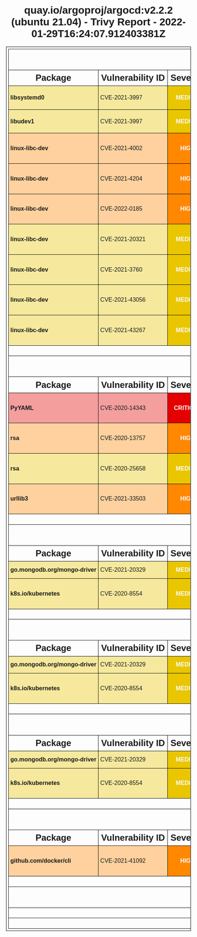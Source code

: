 <!DOCTYPE html>
<html>
  <head>
    <meta http-equiv="Content-Type" content="text/html; charset=utf-8">
    <style>
      * {
        font-family: Arial, Helvetica, sans-serif;
      }
      h1 {
        text-align: center;
      }
      .group-header th {
        font-size: 200%;
      }
      .sub-header th {
        font-size: 150%;
      }
      table, th, td {
        border: 1px solid black;
        border-collapse: collapse;
        white-space: nowrap;
        padding: .3em;
      }
      table {
        margin: 0 auto;
      }
      .severity {
        text-align: center;
        font-weight: bold;
        color: #fafafa;
      }
      .severity-LOW .severity { background-color: #5fbb31; }
      .severity-MEDIUM .severity { background-color: #e9c600; }
      .severity-HIGH .severity { background-color: #ff8800; }
      .severity-CRITICAL .severity { background-color: #e40000; }
      .severity-UNKNOWN .severity { background-color: #747474; }
      .severity-LOW { background-color: #5fbb3160; }
      .severity-MEDIUM { background-color: #e9c60060; }
      .severity-HIGH { background-color: #ff880060; }
      .severity-CRITICAL { background-color: #e4000060; }
      .severity-UNKNOWN { background-color: #74747460; }
      table tr td:first-of-type {
        font-weight: bold;
      }
      .links a,
      .links[data-more-links=on] a {
        display: block;
      }
      .links[data-more-links=off] a:nth-of-type(1n+5) {
        display: none;
      }
      a.toggle-more-links { cursor: pointer; }
    </style>
    <title>quay.io/argoproj/argocd:v2.2.2 (ubuntu 21.04) - Trivy Report - 2022-01-29T16:24:07.912384079Z</title>
    <script>
      window.onload = function() {
        document.querySelectorAll('td.links').forEach(function(linkCell) {
          var links = [].concat.apply([], linkCell.querySelectorAll('a'));
          [].sort.apply(links, function(a, b) {
            return a.href > b.href ? 1 : -1;
          });
          links.forEach(function(link, idx) {
            if (links.length > 3 && 3 === idx) {
              var toggleLink = document.createElement('a');
              toggleLink.innerText = "Toggle more links";
              toggleLink.href = "#toggleMore";
              toggleLink.setAttribute("class", "toggle-more-links");
              linkCell.appendChild(toggleLink);
            }
            linkCell.appendChild(link);
          });
        });
        document.querySelectorAll('a.toggle-more-links').forEach(function(toggleLink) {
          toggleLink.onclick = function() {
            var expanded = toggleLink.parentElement.getAttribute("data-more-links");
            toggleLink.parentElement.setAttribute("data-more-links", "on" === expanded ? "off" : "on");
            return false;
          };
        });
      };
    </script>
  </head>
  <body>
    <h1>quay.io/argoproj/argocd:v2.2.2 (ubuntu 21.04) - Trivy Report - 2022-01-29T16:24:07.912403381Z</h1>
    <table>
      <tr class="group-header"><th colspan="6">ubuntu</th></tr>
      <tr class="sub-header">
        <th>Package</th>
        <th>Vulnerability ID</th>
        <th>Severity</th>
        <th>Installed Version</th>
        <th>Fixed Version</th>
        <th>Links</th>
      </tr>
      <tr class="severity-MEDIUM">
        <td class="pkg-name">libsystemd0</td>
        <td>CVE-2021-3997</td>
        <td class="severity">MEDIUM</td>
        <td class="pkg-version">247.3-3ubuntu3.6</td>
        <td>247.3-3ubuntu3.7</td>
        <td class="links" data-more-links="off">
          <a href="https://cve.mitre.org/cgi-bin/cvename.cgi?name=CVE-2021-3997">https://cve.mitre.org/cgi-bin/cvename.cgi?name=CVE-2021-3997</a>
          <a href="https://ubuntu.com/security/notices/USN-5226-1">https://ubuntu.com/security/notices/USN-5226-1</a>
          <a href="https://www.openwall.com/lists/oss-security/2022/01/10/2">https://www.openwall.com/lists/oss-security/2022/01/10/2</a>
        </td>
      </tr>
      <tr class="severity-MEDIUM">
        <td class="pkg-name">libudev1</td>
        <td>CVE-2021-3997</td>
        <td class="severity">MEDIUM</td>
        <td class="pkg-version">247.3-3ubuntu3.6</td>
        <td>247.3-3ubuntu3.7</td>
        <td class="links" data-more-links="off">
          <a href="https://cve.mitre.org/cgi-bin/cvename.cgi?name=CVE-2021-3997">https://cve.mitre.org/cgi-bin/cvename.cgi?name=CVE-2021-3997</a>
          <a href="https://ubuntu.com/security/notices/USN-5226-1">https://ubuntu.com/security/notices/USN-5226-1</a>
          <a href="https://www.openwall.com/lists/oss-security/2022/01/10/2">https://www.openwall.com/lists/oss-security/2022/01/10/2</a>
        </td>
      </tr>
      <tr class="severity-HIGH">
        <td class="pkg-name">linux-libc-dev</td>
        <td>CVE-2021-4002</td>
        <td class="severity">HIGH</td>
        <td class="pkg-version">5.11.0-41.45</td>
        <td>5.11.0-44.48</td>
        <td class="links" data-more-links="off">
          <a href="https://cve.mitre.org/cgi-bin/cvename.cgi?name=CVE-2021-4002">https://cve.mitre.org/cgi-bin/cvename.cgi?name=CVE-2021-4002</a>
          <a href="https://git.kernel.org/linus/a4a118f2eead1d6c49e00765de89878288d4b890">https://git.kernel.org/linus/a4a118f2eead1d6c49e00765de89878288d4b890</a>
          <a href="https://git.kernel.org/pub/scm/linux/kernel/git/torvalds/linux.git/commit/?id=13e4ad2ce8df6e058ef482a31fdd81c725b0f7ea">https://git.kernel.org/pub/scm/linux/kernel/git/torvalds/linux.git/commit/?id=13e4ad2ce8df6e058ef482a31fdd81c725b0f7ea</a>
          <a href="https://git.kernel.org/pub/scm/linux/kernel/git/torvalds/linux.git/commit/?id=a4a118f2eead1d6c49e00765de89878288d4b890">https://git.kernel.org/pub/scm/linux/kernel/git/torvalds/linux.git/commit/?id=a4a118f2eead1d6c49e00765de89878288d4b890</a>
          <a href="https://ubuntu.com/security/notices/USN-5206-1">https://ubuntu.com/security/notices/USN-5206-1</a>
          <a href="https://ubuntu.com/security/notices/USN-5207-1">https://ubuntu.com/security/notices/USN-5207-1</a>
          <a href="https://ubuntu.com/security/notices/USN-5208-1">https://ubuntu.com/security/notices/USN-5208-1</a>
          <a href="https://ubuntu.com/security/notices/USN-5209-1">https://ubuntu.com/security/notices/USN-5209-1</a>
          <a href="https://ubuntu.com/security/notices/USN-5210-1">https://ubuntu.com/security/notices/USN-5210-1</a>
          <a href="https://ubuntu.com/security/notices/USN-5211-1">https://ubuntu.com/security/notices/USN-5211-1</a>
          <a href="https://ubuntu.com/security/notices/USN-5218-1">https://ubuntu.com/security/notices/USN-5218-1</a>
          <a href="https://www.openwall.com/lists/oss-security/2021/11/25/1">https://www.openwall.com/lists/oss-security/2021/11/25/1</a>
        </td>
      </tr>
      <tr class="severity-HIGH">
        <td class="pkg-name">linux-libc-dev</td>
        <td>CVE-2021-4204</td>
        <td class="severity">HIGH</td>
        <td class="pkg-version">5.11.0-41.45</td>
        <td>5.11.0-46.51</td>
        <td class="links" data-more-links="off">
          <a href="https://cve.mitre.org/cgi-bin/cvename.cgi?name=CVE-2021-4204">https://cve.mitre.org/cgi-bin/cvename.cgi?name=CVE-2021-4204</a>
          <a href="https://git.launchpad.net/~ubuntu-kernel/ubuntu/+source/linux/+git/impish/commit/?id=53fb7741ff9d546174dbb585957b4f8b6afbdb83">https://git.launchpad.net/~ubuntu-kernel/ubuntu/+source/linux/+git/impish/commit/?id=53fb7741ff9d546174dbb585957b4f8b6afbdb83</a>
          <a href="https://ubuntu.com/security/notices/USN-5217-1">https://ubuntu.com/security/notices/USN-5217-1</a>
          <a href="https://ubuntu.com/security/notices/USN-5218-1">https://ubuntu.com/security/notices/USN-5218-1</a>
          <a href="https://ubuntu.com/security/notices/USN-5219-1">https://ubuntu.com/security/notices/USN-5219-1</a>
        </td>
      </tr>
      <tr class="severity-HIGH">
        <td class="pkg-name">linux-libc-dev</td>
        <td>CVE-2022-0185</td>
        <td class="severity">HIGH</td>
        <td class="pkg-version">5.11.0-41.45</td>
        <td>5.11.0-49.55</td>
        <td class="links" data-more-links="off">
          <a href="https://cve.mitre.org/cgi-bin/cvename.cgi?name=CVE-2022-0185">https://cve.mitre.org/cgi-bin/cvename.cgi?name=CVE-2022-0185</a>
          <a href="https://git.kernel.org/pub/scm/linux/kernel/git/torvalds/linux.git/commit/?id=722d94847de2">https://git.kernel.org/pub/scm/linux/kernel/git/torvalds/linux.git/commit/?id=722d94847de2</a>
          <a href="https://git.kernel.org/pub/scm/linux/kernel/git/torvalds/linux.git/commit/?id=722d94847de29310e8aa03fcbdb41fc92c521756">https://git.kernel.org/pub/scm/linux/kernel/git/torvalds/linux.git/commit/?id=722d94847de29310e8aa03fcbdb41fc92c521756</a>
          <a href="https://github.com/Crusaders-of-Rust/CVE-2022-0185">https://github.com/Crusaders-of-Rust/CVE-2022-0185</a>
          <a href="https://linux.oracle.com/cve/CVE-2022-0185.html">https://linux.oracle.com/cve/CVE-2022-0185.html</a>
          <a href="https://linux.oracle.com/errata/ELSA-2022-9029.html">https://linux.oracle.com/errata/ELSA-2022-9029.html</a>
          <a href="https://ubuntu.com/security/notices/USN-5240-1">https://ubuntu.com/security/notices/USN-5240-1</a>
          <a href="https://www.openwall.com/lists/oss-security/2022/01/18/7">https://www.openwall.com/lists/oss-security/2022/01/18/7</a>
          <a href="https://www.willsroot.io/2022/01/cve-2022-0185.html">https://www.willsroot.io/2022/01/cve-2022-0185.html</a>
        </td>
      </tr>
      <tr class="severity-MEDIUM">
        <td class="pkg-name">linux-libc-dev</td>
        <td>CVE-2021-20321</td>
        <td class="severity">MEDIUM</td>
        <td class="pkg-version">5.11.0-41.45</td>
        <td>5.11.0-44.48</td>
        <td class="links" data-more-links="off">
          <a href="https://cve.mitre.org/cgi-bin/cvename.cgi?name=CVE-2021-20321">https://cve.mitre.org/cgi-bin/cvename.cgi?name=CVE-2021-20321</a>
          <a href="https://git.kernel.org/linus/a295aef603e109a47af355477326bd41151765b6 (5.15-rc5)">https://git.kernel.org/linus/a295aef603e109a47af355477326bd41151765b6 (5.15-rc5)</a>
          <a href="https://linux.oracle.com/cve/CVE-2021-20321.html">https://linux.oracle.com/cve/CVE-2021-20321.html</a>
          <a href="https://linux.oracle.com/errata/ELSA-2021-5227.html">https://linux.oracle.com/errata/ELSA-2021-5227.html</a>
          <a href="https://lore.kernel.org/all/20211011134508.748956131@linuxfoundation.org/">https://lore.kernel.org/all/20211011134508.748956131@linuxfoundation.org/</a>
          <a href="https://ubuntu.com/security/notices/USN-5208-1">https://ubuntu.com/security/notices/USN-5208-1</a>
          <a href="https://ubuntu.com/security/notices/USN-5209-1">https://ubuntu.com/security/notices/USN-5209-1</a>
          <a href="https://ubuntu.com/security/notices/USN-5210-1">https://ubuntu.com/security/notices/USN-5210-1</a>
          <a href="https://ubuntu.com/security/notices/USN-5218-1">https://ubuntu.com/security/notices/USN-5218-1</a>
        </td>
      </tr>
      <tr class="severity-MEDIUM">
        <td class="pkg-name">linux-libc-dev</td>
        <td>CVE-2021-3760</td>
        <td class="severity">MEDIUM</td>
        <td class="pkg-version">5.11.0-41.45</td>
        <td>5.11.0-44.48</td>
        <td class="links" data-more-links="off">
          <a href="https://cve.mitre.org/cgi-bin/cvename.cgi?name=CVE-2021-3760">https://cve.mitre.org/cgi-bin/cvename.cgi?name=CVE-2021-3760</a>
          <a href="https://git.kernel.org/pub/scm/linux/kernel/git/stable/linux.git/commit/?id=1b1499a817c90fd1ce9453a2c98d2a01cca0e775">https://git.kernel.org/pub/scm/linux/kernel/git/stable/linux.git/commit/?id=1b1499a817c90fd1ce9453a2c98d2a01cca0e775</a>
          <a href="https://ubuntu.com/security/notices/USN-5139-1">https://ubuntu.com/security/notices/USN-5139-1</a>
          <a href="https://ubuntu.com/security/notices/USN-5165-1">https://ubuntu.com/security/notices/USN-5165-1</a>
          <a href="https://ubuntu.com/security/notices/USN-5208-1">https://ubuntu.com/security/notices/USN-5208-1</a>
          <a href="https://ubuntu.com/security/notices/USN-5209-1">https://ubuntu.com/security/notices/USN-5209-1</a>
          <a href="https://ubuntu.com/security/notices/USN-5210-1">https://ubuntu.com/security/notices/USN-5210-1</a>
          <a href="https://ubuntu.com/security/notices/USN-5218-1">https://ubuntu.com/security/notices/USN-5218-1</a>
          <a href="https://www.openwall.com/lists/oss-security/2021/10/26/2">https://www.openwall.com/lists/oss-security/2021/10/26/2</a>
        </td>
      </tr>
      <tr class="severity-MEDIUM">
        <td class="pkg-name">linux-libc-dev</td>
        <td>CVE-2021-43056</td>
        <td class="severity">MEDIUM</td>
        <td class="pkg-version">5.11.0-41.45</td>
        <td>5.11.0-44.48</td>
        <td class="links" data-more-links="off">
          <a href="http://www.openwall.com/lists/oss-security/2021/10/28/1">http://www.openwall.com/lists/oss-security/2021/10/28/1</a>
          <a href="https://cdn.kernel.org/pub/linux/kernel/v5.x/ChangeLog-5.14.15">https://cdn.kernel.org/pub/linux/kernel/v5.x/ChangeLog-5.14.15</a>
          <a href="https://cve.mitre.org/cgi-bin/cvename.cgi?name=CVE-2021-43056">https://cve.mitre.org/cgi-bin/cvename.cgi?name=CVE-2021-43056</a>
          <a href="https://git.kernel.org/linus/cdeb5d7d890e14f3b70e8087e745c4a6a7d9f337">https://git.kernel.org/linus/cdeb5d7d890e14f3b70e8087e745c4a6a7d9f337</a>
          <a href="https://git.kernel.org/linus/cdeb5d7d890e14f3b70e8087e745c4a6a7d9f337 (5.15-rc6)">https://git.kernel.org/linus/cdeb5d7d890e14f3b70e8087e745c4a6a7d9f337 (5.15-rc6)</a>
          <a href="https://git.kernel.org/pub/scm/linux/kernel/git/torvalds/linux.git/commit/?id=cdeb5d7d890e14f3b70e8087e745c4a6a7d9f337">https://git.kernel.org/pub/scm/linux/kernel/git/torvalds/linux.git/commit/?id=cdeb5d7d890e14f3b70e8087e745c4a6a7d9f337</a>
          <a href="https://lists.fedoraproject.org/archives/list/package-announce@lists.fedoraproject.org/message/AA7EAPPKWG4LMTQQLNNSKATY6ST2KQFE/">https://lists.fedoraproject.org/archives/list/package-announce@lists.fedoraproject.org/message/AA7EAPPKWG4LMTQQLNNSKATY6ST2KQFE/</a>
          <a href="https://lists.fedoraproject.org/archives/list/package-announce@lists.fedoraproject.org/message/BBM4FP3IT3JZ2O7EBS7TEOG657N4ZGRE/">https://lists.fedoraproject.org/archives/list/package-announce@lists.fedoraproject.org/message/BBM4FP3IT3JZ2O7EBS7TEOG657N4ZGRE/</a>
          <a href="https://lists.fedoraproject.org/archives/list/package-announce@lists.fedoraproject.org/message/RRAIS3PG4EV5WFLYESR6FXWM4BJJGWVA/">https://lists.fedoraproject.org/archives/list/package-announce@lists.fedoraproject.org/message/RRAIS3PG4EV5WFLYESR6FXWM4BJJGWVA/</a>
          <a href="https://lore.kernel.org/linuxppc-dev/87pmrtbbdt.fsf@mpe.ellerman.id.au/T/#u">https://lore.kernel.org/linuxppc-dev/87pmrtbbdt.fsf@mpe.ellerman.id.au/T/#u</a>
          <a href="https://ubuntu.com/security/notices/USN-5139-1">https://ubuntu.com/security/notices/USN-5139-1</a>
          <a href="https://ubuntu.com/security/notices/USN-5165-1">https://ubuntu.com/security/notices/USN-5165-1</a>
          <a href="https://ubuntu.com/security/notices/USN-5208-1">https://ubuntu.com/security/notices/USN-5208-1</a>
          <a href="https://ubuntu.com/security/notices/USN-5210-1">https://ubuntu.com/security/notices/USN-5210-1</a>
          <a href="https://ubuntu.com/security/notices/USN-5218-1">https://ubuntu.com/security/notices/USN-5218-1</a>
        </td>
      </tr>
      <tr class="severity-MEDIUM">
        <td class="pkg-name">linux-libc-dev</td>
        <td>CVE-2021-43267</td>
        <td class="severity">MEDIUM</td>
        <td class="pkg-version">5.11.0-41.45</td>
        <td>5.11.0-44.48</td>
        <td class="links" data-more-links="off">
          <a href="https://cdn.kernel.org/pub/linux/kernel/v5.x/ChangeLog-5.14.16">https://cdn.kernel.org/pub/linux/kernel/v5.x/ChangeLog-5.14.16</a>
          <a href="https://cve.mitre.org/cgi-bin/cvename.cgi?name=CVE-2021-43267">https://cve.mitre.org/cgi-bin/cvename.cgi?name=CVE-2021-43267</a>
          <a href="https://git.kernel.org/linus/fa40d9734a57bcbfa79a280189799f76c88f7bb0 (5.15)">https://git.kernel.org/linus/fa40d9734a57bcbfa79a280189799f76c88f7bb0 (5.15)</a>
          <a href="https://github.com/torvalds/linux/commit/fa40d9734a57bcbfa79a280189799f76c88f7bb0">https://github.com/torvalds/linux/commit/fa40d9734a57bcbfa79a280189799f76c88f7bb0</a>
          <a href="https://linux.oracle.com/cve/CVE-2021-43267.html">https://linux.oracle.com/cve/CVE-2021-43267.html</a>
          <a href="https://linux.oracle.com/errata/ELSA-2021-4647.html">https://linux.oracle.com/errata/ELSA-2021-4647.html</a>
          <a href="https://lists.fedoraproject.org/archives/list/package-announce@lists.fedoraproject.org/message/CVWL7HZV5T5OEKJPO2D67RMFMKBBXGGB/">https://lists.fedoraproject.org/archives/list/package-announce@lists.fedoraproject.org/message/CVWL7HZV5T5OEKJPO2D67RMFMKBBXGGB/</a>
          <a href="https://lists.fedoraproject.org/archives/list/package-announce@lists.fedoraproject.org/message/RDDEW4APTYKJK365HC2JZIVXYUV7ZRN7/">https://lists.fedoraproject.org/archives/list/package-announce@lists.fedoraproject.org/message/RDDEW4APTYKJK365HC2JZIVXYUV7ZRN7/</a>
          <a href="https://security.netapp.com/advisory/ntap-20211125-0002/">https://security.netapp.com/advisory/ntap-20211125-0002/</a>
          <a href="https://ubuntu.com/security/notices/USN-5165-1">https://ubuntu.com/security/notices/USN-5165-1</a>
          <a href="https://ubuntu.com/security/notices/USN-5207-1">https://ubuntu.com/security/notices/USN-5207-1</a>
          <a href="https://ubuntu.com/security/notices/USN-5208-1">https://ubuntu.com/security/notices/USN-5208-1</a>
          <a href="https://ubuntu.com/security/notices/USN-5218-1">https://ubuntu.com/security/notices/USN-5218-1</a>
          <a href="https://www.sentinelone.com/labs/tipc-remote-linux-kernel-heap-overflow-allows-arbitrary-code-execution/">https://www.sentinelone.com/labs/tipc-remote-linux-kernel-heap-overflow-allows-arbitrary-code-execution/</a>
        </td>
      </tr>
      <tr><th colspan="6">No Misconfigurations found</th></tr>
      <tr class="group-header"><th colspan="6">python-pkg</th></tr>
      <tr class="sub-header">
        <th>Package</th>
        <th>Vulnerability ID</th>
        <th>Severity</th>
        <th>Installed Version</th>
        <th>Fixed Version</th>
        <th>Links</th>
      </tr>
      <tr class="severity-CRITICAL">
        <td class="pkg-name">PyYAML</td>
        <td>CVE-2020-14343</td>
        <td class="severity">CRITICAL</td>
        <td class="pkg-version">5.3.1</td>
        <td>5.4</td>
        <td class="links" data-more-links="off">
          <a href="https://bugzilla.redhat.com/show_bug.cgi?id=1860466">https://bugzilla.redhat.com/show_bug.cgi?id=1860466</a>
          <a href="https://cve.mitre.org/cgi-bin/cvename.cgi?name=CVE-2020-14343">https://cve.mitre.org/cgi-bin/cvename.cgi?name=CVE-2020-14343</a>
          <a href="https://github.com/advisories/GHSA-8q59-q68h-6hv4">https://github.com/advisories/GHSA-8q59-q68h-6hv4</a>
          <a href="https://github.com/yaml/pyyaml/commit/a001f2782501ad2d24986959f0239a354675f9dc">https://github.com/yaml/pyyaml/commit/a001f2782501ad2d24986959f0239a354675f9dc</a>
          <a href="https://github.com/yaml/pyyaml/issues/420#issuecomment-663673966">https://github.com/yaml/pyyaml/issues/420#issuecomment-663673966</a>
          <a href="https://github.com/yaml/pyyaml/wiki/PyYAML-yaml.load(input)-Deprecation">https://github.com/yaml/pyyaml/wiki/PyYAML-yaml.load(input)-Deprecation</a>
          <a href="https://linux.oracle.com/cve/CVE-2020-14343.html">https://linux.oracle.com/cve/CVE-2020-14343.html</a>
          <a href="https://linux.oracle.com/errata/ELSA-2021-2583.html">https://linux.oracle.com/errata/ELSA-2021-2583.html</a>
          <a href="https://nvd.nist.gov/vuln/detail/CVE-2020-14343">https://nvd.nist.gov/vuln/detail/CVE-2020-14343</a>
          <a href="https://pypi.org/project/PyYAML/">https://pypi.org/project/PyYAML/</a>
          <a href="https://ubuntu.com/security/notices/USN-4940-1">https://ubuntu.com/security/notices/USN-4940-1</a>
        </td>
      </tr>
      <tr class="severity-HIGH">
        <td class="pkg-name">rsa</td>
        <td>CVE-2020-13757</td>
        <td class="severity">HIGH</td>
        <td class="pkg-version">3.4.2</td>
        <td>4.1</td>
        <td class="links" data-more-links="off">
          <a href="https://cve.mitre.org/cgi-bin/cvename.cgi?name=CVE-2020-13757">https://cve.mitre.org/cgi-bin/cvename.cgi?name=CVE-2020-13757</a>
          <a href="https://github.com/advisories/GHSA-537h-rv9q-vvph">https://github.com/advisories/GHSA-537h-rv9q-vvph</a>
          <a href="https://github.com/sybrenstuvel/python-rsa/issues/146">https://github.com/sybrenstuvel/python-rsa/issues/146</a>
          <a href="https://github.com/sybrenstuvel/python-rsa/issues/146#issuecomment-641845667">https://github.com/sybrenstuvel/python-rsa/issues/146#issuecomment-641845667</a>
          <a href="https://lists.fedoraproject.org/archives/list/package-announce@lists.fedoraproject.org/message/2KILTHBHNSDUCYV22ODLOKTICJJ7JQIQ/">https://lists.fedoraproject.org/archives/list/package-announce@lists.fedoraproject.org/message/2KILTHBHNSDUCYV22ODLOKTICJJ7JQIQ/</a>
          <a href="https://lists.fedoraproject.org/archives/list/package-announce@lists.fedoraproject.org/message/ZYB65VNILRBTXL6EITQTH2PZPK7I23MW/">https://lists.fedoraproject.org/archives/list/package-announce@lists.fedoraproject.org/message/ZYB65VNILRBTXL6EITQTH2PZPK7I23MW/</a>
          <a href="https://nvd.nist.gov/vuln/detail/CVE-2020-13757">https://nvd.nist.gov/vuln/detail/CVE-2020-13757</a>
          <a href="https://ubuntu.com/security/notices/USN-4478-1">https://ubuntu.com/security/notices/USN-4478-1</a>
          <a href="https://usn.ubuntu.com/4478-1/">https://usn.ubuntu.com/4478-1/</a>
        </td>
      </tr>
      <tr class="severity-MEDIUM">
        <td class="pkg-name">rsa</td>
        <td>CVE-2020-25658</td>
        <td class="severity">MEDIUM</td>
        <td class="pkg-version">3.4.2</td>
        <td>4.7</td>
        <td class="links" data-more-links="off">
          <a href="https://bugzilla.redhat.com/show_bug.cgi?id=CVE-2020-25658">https://bugzilla.redhat.com/show_bug.cgi?id=CVE-2020-25658</a>
          <a href="https://cve.mitre.org/cgi-bin/cvename.cgi?name=CVE-2020-25658">https://cve.mitre.org/cgi-bin/cvename.cgi?name=CVE-2020-25658</a>
          <a href="https://github.com/advisories/GHSA-xrx6-fmxq-rjj2">https://github.com/advisories/GHSA-xrx6-fmxq-rjj2</a>
          <a href="https://github.com/sybrenstuvel/python-rsa/commit/dae8ce0d85478e16f2368b2341632775313d41ed">https://github.com/sybrenstuvel/python-rsa/commit/dae8ce0d85478e16f2368b2341632775313d41ed</a>
          <a href="https://github.com/sybrenstuvel/python-rsa/issues/165">https://github.com/sybrenstuvel/python-rsa/issues/165</a>
          <a href="https://lists.fedoraproject.org/archives/list/package-announce@lists.fedoraproject.org/message/2SAF67KDGSOHLVFTRDOHNEAFDRSSYIWA/">https://lists.fedoraproject.org/archives/list/package-announce@lists.fedoraproject.org/message/2SAF67KDGSOHLVFTRDOHNEAFDRSSYIWA/</a>
          <a href="https://lists.fedoraproject.org/archives/list/package-announce@lists.fedoraproject.org/message/APF364QJ2IYLPDNVFBOEJ24QP2WLVLJP/">https://lists.fedoraproject.org/archives/list/package-announce@lists.fedoraproject.org/message/APF364QJ2IYLPDNVFBOEJ24QP2WLVLJP/</a>
          <a href="https://lists.fedoraproject.org/archives/list/package-announce@lists.fedoraproject.org/message/QY4PJWTYSOV7ZEYZVMYIF6XRU73CY6O7/">https://lists.fedoraproject.org/archives/list/package-announce@lists.fedoraproject.org/message/QY4PJWTYSOV7ZEYZVMYIF6XRU73CY6O7/</a>
          <a href="https://nvd.nist.gov/vuln/detail/CVE-2020-25658">https://nvd.nist.gov/vuln/detail/CVE-2020-25658</a>
        </td>
      </tr>
      <tr class="severity-HIGH">
        <td class="pkg-name">urllib3</td>
        <td>CVE-2021-33503</td>
        <td class="severity">HIGH</td>
        <td class="pkg-version">1.25.11</td>
        <td>1.26.5</td>
        <td class="links" data-more-links="off">
          <a href="https://cve.mitre.org/cgi-bin/cvename.cgi?name=CVE-2021-33503">https://cve.mitre.org/cgi-bin/cvename.cgi?name=CVE-2021-33503</a>
          <a href="https://github.com/advisories/GHSA-q2q7-5pp4-w6pg">https://github.com/advisories/GHSA-q2q7-5pp4-w6pg</a>
          <a href="https://github.com/urllib3/urllib3/commit/2d4a3fee6de2fa45eb82169361918f759269b4ec">https://github.com/urllib3/urllib3/commit/2d4a3fee6de2fa45eb82169361918f759269b4ec</a>
          <a href="https://github.com/urllib3/urllib3/security/advisories/GHSA-q2q7-5pp4-w6pg">https://github.com/urllib3/urllib3/security/advisories/GHSA-q2q7-5pp4-w6pg</a>
          <a href="https://linux.oracle.com/cve/CVE-2021-33503.html">https://linux.oracle.com/cve/CVE-2021-33503.html</a>
          <a href="https://linux.oracle.com/errata/ELSA-2021-4162.html">https://linux.oracle.com/errata/ELSA-2021-4162.html</a>
          <a href="https://lists.fedoraproject.org/archives/list/package-announce@lists.fedoraproject.org/message/6SCV7ZNAHS3E6PBFLJGENCDRDRWRZZ6W/">https://lists.fedoraproject.org/archives/list/package-announce@lists.fedoraproject.org/message/6SCV7ZNAHS3E6PBFLJGENCDRDRWRZZ6W/</a>
          <a href="https://lists.fedoraproject.org/archives/list/package-announce@lists.fedoraproject.org/message/FMUGWEAUYGGHTPPXT6YBD53WYXQGVV73/">https://lists.fedoraproject.org/archives/list/package-announce@lists.fedoraproject.org/message/FMUGWEAUYGGHTPPXT6YBD53WYXQGVV73/</a>
          <a href="https://nvd.nist.gov/vuln/detail/CVE-2021-33503">https://nvd.nist.gov/vuln/detail/CVE-2021-33503</a>
          <a href="https://security.gentoo.org/glsa/202107-36">https://security.gentoo.org/glsa/202107-36</a>
          <a href="https://www.oracle.com/security-alerts/cpuoct2021.html">https://www.oracle.com/security-alerts/cpuoct2021.html</a>
        </td>
      </tr>
      <tr><th colspan="6">No Misconfigurations found</th></tr>
      <tr class="group-header"><th colspan="6">gobinary</th></tr>
      <tr class="sub-header">
        <th>Package</th>
        <th>Vulnerability ID</th>
        <th>Severity</th>
        <th>Installed Version</th>
        <th>Fixed Version</th>
        <th>Links</th>
      </tr>
      <tr class="severity-MEDIUM">
        <td class="pkg-name">go.mongodb.org/mongo-driver</td>
        <td>CVE-2021-20329</td>
        <td class="severity">MEDIUM</td>
        <td class="pkg-version">v1.1.1</td>
        <td>1.5.1</td>
        <td class="links" data-more-links="off">
          <a href="https://github.com/mongodb/mongo-go-driver/releases/tag/v1.5.1">https://github.com/mongodb/mongo-go-driver/releases/tag/v1.5.1</a>
          <a href="https://nvd.nist.gov/vuln/detail/CVE-2021-20329">https://nvd.nist.gov/vuln/detail/CVE-2021-20329</a>
        </td>
      </tr>
      <tr class="severity-MEDIUM">
        <td class="pkg-name">k8s.io/kubernetes</td>
        <td>CVE-2020-8554</td>
        <td class="severity">MEDIUM</td>
        <td class="pkg-version">v1.22.2</td>
        <td></td>
        <td class="links" data-more-links="off">
          <a href="https://blog.champtar.fr/K8S_MITM_LoadBalancer_ExternalIPs/">https://blog.champtar.fr/K8S_MITM_LoadBalancer_ExternalIPs/</a>
          <a href="https://github.com/kubernetes/kubernetes/issues/97076">https://github.com/kubernetes/kubernetes/issues/97076</a>
          <a href="https://groups.google.com/g/kubernetes-security-announce/c/iZWsF9nbKE8">https://groups.google.com/g/kubernetes-security-announce/c/iZWsF9nbKE8</a>
          <a href="https://linux.oracle.com/cve/CVE-2020-8554.html">https://linux.oracle.com/cve/CVE-2020-8554.html</a>
          <a href="https://linux.oracle.com/errata/ELSA-2021-9029.html">https://linux.oracle.com/errata/ELSA-2021-9029.html</a>
          <a href="https://lists.apache.org/thread.html/r0c76b3d0be348f788cd947054141de0229af00c540564711e828fd40@%3Ccommits.druid.apache.org%3E">https://lists.apache.org/thread.html/r0c76b3d0be348f788cd947054141de0229af00c540564711e828fd40@%3Ccommits.druid.apache.org%3E</a>
          <a href="https://lists.apache.org/thread.html/r1975078e44d96f2a199aa90aa874b57a202eaf7f25f2fde6d1c44942@%3Ccommits.druid.apache.org%3E">https://lists.apache.org/thread.html/r1975078e44d96f2a199aa90aa874b57a202eaf7f25f2fde6d1c44942@%3Ccommits.druid.apache.org%3E</a>
          <a href="https://lists.apache.org/thread.html/rcafa485d63550657f068775801aeb706b7a07140a8ebbdef822b3bb3@%3Ccommits.druid.apache.org%3E">https://lists.apache.org/thread.html/rcafa485d63550657f068775801aeb706b7a07140a8ebbdef822b3bb3@%3Ccommits.druid.apache.org%3E</a>
          <a href="https://lists.apache.org/thread.html/rdb223e1b82e3d7d8e4eaddce8dd1ab87252e3935cc41c859f49767b6@%3Ccommits.druid.apache.org%3E">https://lists.apache.org/thread.html/rdb223e1b82e3d7d8e4eaddce8dd1ab87252e3935cc41c859f49767b6@%3Ccommits.druid.apache.org%3E</a>
          <a href="https://nvd.nist.gov/vuln/detail/CVE-2020-8554">https://nvd.nist.gov/vuln/detail/CVE-2020-8554</a>
        </td>
      </tr>
      <tr><th colspan="6">No Misconfigurations found</th></tr>
      <tr class="group-header"><th colspan="6">gobinary</th></tr>
      <tr class="sub-header">
        <th>Package</th>
        <th>Vulnerability ID</th>
        <th>Severity</th>
        <th>Installed Version</th>
        <th>Fixed Version</th>
        <th>Links</th>
      </tr>
      <tr class="severity-MEDIUM">
        <td class="pkg-name">go.mongodb.org/mongo-driver</td>
        <td>CVE-2021-20329</td>
        <td class="severity">MEDIUM</td>
        <td class="pkg-version">v1.1.1</td>
        <td>1.5.1</td>
        <td class="links" data-more-links="off">
          <a href="https://github.com/mongodb/mongo-go-driver/releases/tag/v1.5.1">https://github.com/mongodb/mongo-go-driver/releases/tag/v1.5.1</a>
          <a href="https://nvd.nist.gov/vuln/detail/CVE-2021-20329">https://nvd.nist.gov/vuln/detail/CVE-2021-20329</a>
        </td>
      </tr>
      <tr class="severity-MEDIUM">
        <td class="pkg-name">k8s.io/kubernetes</td>
        <td>CVE-2020-8554</td>
        <td class="severity">MEDIUM</td>
        <td class="pkg-version">v1.22.2</td>
        <td></td>
        <td class="links" data-more-links="off">
          <a href="https://blog.champtar.fr/K8S_MITM_LoadBalancer_ExternalIPs/">https://blog.champtar.fr/K8S_MITM_LoadBalancer_ExternalIPs/</a>
          <a href="https://github.com/kubernetes/kubernetes/issues/97076">https://github.com/kubernetes/kubernetes/issues/97076</a>
          <a href="https://groups.google.com/g/kubernetes-security-announce/c/iZWsF9nbKE8">https://groups.google.com/g/kubernetes-security-announce/c/iZWsF9nbKE8</a>
          <a href="https://linux.oracle.com/cve/CVE-2020-8554.html">https://linux.oracle.com/cve/CVE-2020-8554.html</a>
          <a href="https://linux.oracle.com/errata/ELSA-2021-9029.html">https://linux.oracle.com/errata/ELSA-2021-9029.html</a>
          <a href="https://lists.apache.org/thread.html/r0c76b3d0be348f788cd947054141de0229af00c540564711e828fd40@%3Ccommits.druid.apache.org%3E">https://lists.apache.org/thread.html/r0c76b3d0be348f788cd947054141de0229af00c540564711e828fd40@%3Ccommits.druid.apache.org%3E</a>
          <a href="https://lists.apache.org/thread.html/r1975078e44d96f2a199aa90aa874b57a202eaf7f25f2fde6d1c44942@%3Ccommits.druid.apache.org%3E">https://lists.apache.org/thread.html/r1975078e44d96f2a199aa90aa874b57a202eaf7f25f2fde6d1c44942@%3Ccommits.druid.apache.org%3E</a>
          <a href="https://lists.apache.org/thread.html/rcafa485d63550657f068775801aeb706b7a07140a8ebbdef822b3bb3@%3Ccommits.druid.apache.org%3E">https://lists.apache.org/thread.html/rcafa485d63550657f068775801aeb706b7a07140a8ebbdef822b3bb3@%3Ccommits.druid.apache.org%3E</a>
          <a href="https://lists.apache.org/thread.html/rdb223e1b82e3d7d8e4eaddce8dd1ab87252e3935cc41c859f49767b6@%3Ccommits.druid.apache.org%3E">https://lists.apache.org/thread.html/rdb223e1b82e3d7d8e4eaddce8dd1ab87252e3935cc41c859f49767b6@%3Ccommits.druid.apache.org%3E</a>
          <a href="https://nvd.nist.gov/vuln/detail/CVE-2020-8554">https://nvd.nist.gov/vuln/detail/CVE-2020-8554</a>
        </td>
      </tr>
      <tr><th colspan="6">No Misconfigurations found</th></tr>
      <tr class="group-header"><th colspan="6">gobinary</th></tr>
      <tr class="sub-header">
        <th>Package</th>
        <th>Vulnerability ID</th>
        <th>Severity</th>
        <th>Installed Version</th>
        <th>Fixed Version</th>
        <th>Links</th>
      </tr>
      <tr class="severity-MEDIUM">
        <td class="pkg-name">go.mongodb.org/mongo-driver</td>
        <td>CVE-2021-20329</td>
        <td class="severity">MEDIUM</td>
        <td class="pkg-version">v1.1.1</td>
        <td>1.5.1</td>
        <td class="links" data-more-links="off">
          <a href="https://github.com/mongodb/mongo-go-driver/releases/tag/v1.5.1">https://github.com/mongodb/mongo-go-driver/releases/tag/v1.5.1</a>
          <a href="https://nvd.nist.gov/vuln/detail/CVE-2021-20329">https://nvd.nist.gov/vuln/detail/CVE-2021-20329</a>
        </td>
      </tr>
      <tr class="severity-MEDIUM">
        <td class="pkg-name">k8s.io/kubernetes</td>
        <td>CVE-2020-8554</td>
        <td class="severity">MEDIUM</td>
        <td class="pkg-version">v1.22.2</td>
        <td></td>
        <td class="links" data-more-links="off">
          <a href="https://blog.champtar.fr/K8S_MITM_LoadBalancer_ExternalIPs/">https://blog.champtar.fr/K8S_MITM_LoadBalancer_ExternalIPs/</a>
          <a href="https://github.com/kubernetes/kubernetes/issues/97076">https://github.com/kubernetes/kubernetes/issues/97076</a>
          <a href="https://groups.google.com/g/kubernetes-security-announce/c/iZWsF9nbKE8">https://groups.google.com/g/kubernetes-security-announce/c/iZWsF9nbKE8</a>
          <a href="https://linux.oracle.com/cve/CVE-2020-8554.html">https://linux.oracle.com/cve/CVE-2020-8554.html</a>
          <a href="https://linux.oracle.com/errata/ELSA-2021-9029.html">https://linux.oracle.com/errata/ELSA-2021-9029.html</a>
          <a href="https://lists.apache.org/thread.html/r0c76b3d0be348f788cd947054141de0229af00c540564711e828fd40@%3Ccommits.druid.apache.org%3E">https://lists.apache.org/thread.html/r0c76b3d0be348f788cd947054141de0229af00c540564711e828fd40@%3Ccommits.druid.apache.org%3E</a>
          <a href="https://lists.apache.org/thread.html/r1975078e44d96f2a199aa90aa874b57a202eaf7f25f2fde6d1c44942@%3Ccommits.druid.apache.org%3E">https://lists.apache.org/thread.html/r1975078e44d96f2a199aa90aa874b57a202eaf7f25f2fde6d1c44942@%3Ccommits.druid.apache.org%3E</a>
          <a href="https://lists.apache.org/thread.html/rcafa485d63550657f068775801aeb706b7a07140a8ebbdef822b3bb3@%3Ccommits.druid.apache.org%3E">https://lists.apache.org/thread.html/rcafa485d63550657f068775801aeb706b7a07140a8ebbdef822b3bb3@%3Ccommits.druid.apache.org%3E</a>
          <a href="https://lists.apache.org/thread.html/rdb223e1b82e3d7d8e4eaddce8dd1ab87252e3935cc41c859f49767b6@%3Ccommits.druid.apache.org%3E">https://lists.apache.org/thread.html/rdb223e1b82e3d7d8e4eaddce8dd1ab87252e3935cc41c859f49767b6@%3Ccommits.druid.apache.org%3E</a>
          <a href="https://nvd.nist.gov/vuln/detail/CVE-2020-8554">https://nvd.nist.gov/vuln/detail/CVE-2020-8554</a>
        </td>
      </tr>
      <tr><th colspan="6">No Misconfigurations found</th></tr>
      <tr class="group-header"><th colspan="6">gobinary</th></tr>
      <tr class="sub-header">
        <th>Package</th>
        <th>Vulnerability ID</th>
        <th>Severity</th>
        <th>Installed Version</th>
        <th>Fixed Version</th>
        <th>Links</th>
      </tr>
      <tr class="severity-HIGH">
        <td class="pkg-name">github.com/docker/cli</td>
        <td>CVE-2021-41092</td>
        <td class="severity">HIGH</td>
        <td class="pkg-version">v20.10.7+incompatible</td>
        <td>v20.10.9</td>
        <td class="links" data-more-links="off">
          <a href="https://cve.mitre.org/cgi-bin/cvename.cgi?name=CVE-2021-41092">https://cve.mitre.org/cgi-bin/cvename.cgi?name=CVE-2021-41092</a>
          <a href="https://github.com/docker/cli/commit/893e52cf4ba4b048d72e99748e0f86b2767c6c6b">https://github.com/docker/cli/commit/893e52cf4ba4b048d72e99748e0f86b2767c6c6b</a>
          <a href="https://github.com/docker/cli/security/advisories/GHSA-99pg-grm5-qq3v">https://github.com/docker/cli/security/advisories/GHSA-99pg-grm5-qq3v</a>
          <a href="https://lists.fedoraproject.org/archives/list/package-announce@lists.fedoraproject.org/message/B5Q6G6I4W5COQE25QMC7FJY3I3PAYFBB/">https://lists.fedoraproject.org/archives/list/package-announce@lists.fedoraproject.org/message/B5Q6G6I4W5COQE25QMC7FJY3I3PAYFBB/</a>
          <a href="https://lists.fedoraproject.org/archives/list/package-announce@lists.fedoraproject.org/message/ZNFADTCHHYWVM6W4NJ6CB4FNFM2VMBIB/">https://lists.fedoraproject.org/archives/list/package-announce@lists.fedoraproject.org/message/ZNFADTCHHYWVM6W4NJ6CB4FNFM2VMBIB/</a>
          <a href="https://nvd.nist.gov/vuln/detail/CVE-2021-41092">https://nvd.nist.gov/vuln/detail/CVE-2021-41092</a>
          <a href="https://ubuntu.com/security/notices/USN-5134-1">https://ubuntu.com/security/notices/USN-5134-1</a>
        </td>
      </tr>
      <tr><th colspan="6">No Misconfigurations found</th></tr>
      <tr class="group-header"><th colspan="6">gobinary</th></tr>
      <tr><th colspan="6">No Vulnerabilities found</th></tr>
      <tr><th colspan="6">No Misconfigurations found</th></tr>
    </table>
  </body>
</html>
